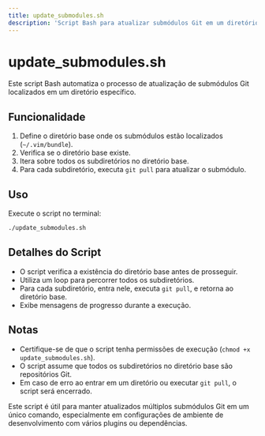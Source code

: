 ```yaml
---
title: update_submodules.sh
description: 'Script Bash para atualizar submódulos Git em um diretório específico'
---
```


# update_submodules.sh

Este script Bash automatiza o processo de atualização de submódulos Git localizados em um diretório específico.

## Funcionalidade

1. Define o diretório base onde os submódulos estão localizados (`~/.vim/bundle`).
2. Verifica se o diretório base existe.
3. Itera sobre todos os subdiretórios no diretório base.
4. Para cada subdiretório, executa `git pull` para atualizar o submódulo.

## Uso

Execute o script no terminal:

```bash
./update_submodules.sh
```

## Detalhes do Script

- O script verifica a existência do diretório base antes de prosseguir.
- Utiliza um loop para percorrer todos os subdiretórios.
- Para cada subdiretório, entra nele, executa `git pull`, e retorna ao diretório base.
- Exibe mensagens de progresso durante a execução.

## Notas

- Certifique-se de que o script tenha permissões de execução (`chmod +x update_submodules.sh`).
- O script assume que todos os subdiretórios no diretório base são repositórios Git.
- Em caso de erro ao entrar em um diretório ou executar `git pull`, o script será encerrado.

Este script é útil para manter atualizados múltiplos submódulos Git em um único comando, especialmente em configurações de ambiente de desenvolvimento com vários plugins ou dependências.